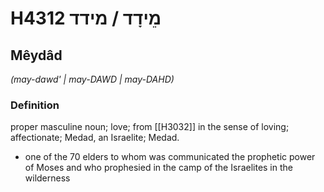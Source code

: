 # H4312 מֵידָד / מידד

## Mêydâd

_(may-dawd' | may-DAWD | may-DAHD)_

### Definition

proper masculine noun; love; from [[H3032]] in the sense of loving; affectionate; Medad, an Israelite; Medad.

- one of the 70 elders to whom was communicated the prophetic power of Moses and who prophesied in the camp of the Israelites in the wilderness
